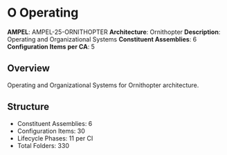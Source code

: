 # O Operating

**AMPEL**: AMPEL-25-ORNITHOPTER
**Architecture**: Ornithopter
**Description**: Operating and Organizational Systems
**Constituent Assemblies**: 6
**Configuration Items per CA**: 5

## Overview
Operating and Organizational Systems for Ornithopter architecture.

## Structure
- Constituent Assemblies: 6
- Configuration Items: 30
- Lifecycle Phases: 11 per CI
- Total Folders: 330
